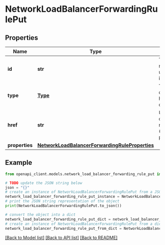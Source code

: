 # NetworkLoadBalancerForwardingRulePut


## Properties

Name | Type | Description | Notes
------------ | ------------- | ------------- | -------------
**id** | **str** | The resource&#39;s unique identifier. | [optional] [readonly] 
**type** | [**Type**](Type.md) | The type of object that has been created. | [optional] 
**href** | **str** | URL to the object representation (absolute path). | [optional] [readonly] 
**properties** | [**NetworkLoadBalancerForwardingRuleProperties**](NetworkLoadBalancerForwardingRuleProperties.md) |  | 

## Example

```python
from openapi_client.models.network_load_balancer_forwarding_rule_put import NetworkLoadBalancerForwardingRulePut

# TODO update the JSON string below
json = "{}"
# create an instance of NetworkLoadBalancerForwardingRulePut from a JSON string
network_load_balancer_forwarding_rule_put_instance = NetworkLoadBalancerForwardingRulePut.from_json(json)
# print the JSON string representation of the object
print(NetworkLoadBalancerForwardingRulePut.to_json())

# convert the object into a dict
network_load_balancer_forwarding_rule_put_dict = network_load_balancer_forwarding_rule_put_instance.to_dict()
# create an instance of NetworkLoadBalancerForwardingRulePut from a dict
network_load_balancer_forwarding_rule_put_from_dict = NetworkLoadBalancerForwardingRulePut.from_dict(network_load_balancer_forwarding_rule_put_dict)
```
[[Back to Model list]](../README.md#documentation-for-models) [[Back to API list]](../README.md#documentation-for-api-endpoints) [[Back to README]](../README.md)


